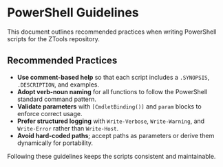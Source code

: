 # PowerShell Guidelines

This document outlines recommended practices when writing PowerShell scripts for the ZTools repository.

## Recommended Practices

- **Use comment-based help** so that each script includes a `.SYNOPSIS`, `.DESCRIPTION`, and examples.
- **Adopt verb-noun naming** for all functions to follow the PowerShell standard command pattern.
- **Validate parameters** with `[CmdletBinding()]` and `param` blocks to enforce correct usage.
- **Prefer structured logging** with `Write-Verbose`, `Write-Warning`, and `Write-Error` rather than `Write-Host`.
- **Avoid hard-coded paths**; accept paths as parameters or derive them dynamically for portability.

Following these guidelines keeps the scripts consistent and maintainable.
